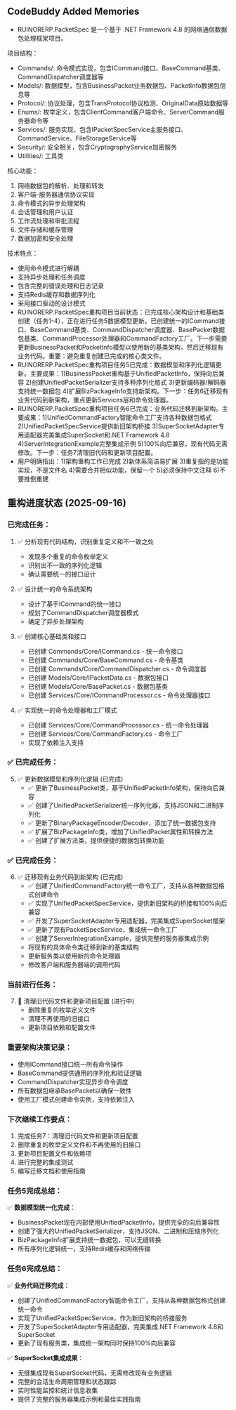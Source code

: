 ## CodeBuddy Added Memories
- RUINORERP.PacketSpec 是一个基于 .NET Framework 4.8 的网络通信数据包处理框架项目。

项目结构：
- Commands/: 命令模式实现，包含ICommand接口、BaseCommand基类、CommandDispatcher调度器等
- Models/: 数据模型，包含BusinessPacket业务数据包、PacketInfo数据包信息等
- Protocol/: 协议处理，包含TransProtocol协议检测、OriginalData原始数据等
- Enums/: 枚举定义，包含ClientCommand客户端命令、ServerCommand服务器命令等
- Services/: 服务实现，包含IPacketSpecService主服务接口、CommandService、FileStorageService等
- Security/: 安全相关，包含CryptographyService加密服务
- Utilities/: 工具类

核心功能：
1. 网络数据包的解析、处理和转发
2. 客户端-服务器通信协议实现
3. 命令模式的异步处理架构
4. 会话管理和用户认证
5. 工作流处理和审批流程
6. 文件存储和缓存管理
7. 数据加密和安全处理

技术特点：
- 使用命令模式进行解耦
- 支持异步处理和任务调度
- 包含完整的错误处理和日志记录
- 支持Redis缓存和数据序列化
- 采用接口驱动的设计模式
- RUINORERP.PacketSpec重构项目当前状态：已完成核心架构设计和基础类创建（任务1-4），正在进行任务5数据模型更新。已创建统一的ICommand接口、BaseCommand基类、CommandDispatcher调度器、BasePacket数据包基类、CommandProcessor处理器和CommandFactory工厂。下一步需要更新BusinessPacket和PacketInfo模型以使用新的基类架构，然后迁移现有业务代码。重要：避免重复创建已完成的核心类文件。
- RUINORERP.PacketSpec重构项目任务5已完成：数据模型和序列化逻辑更新。主要成果：1)BusinessPacket重构基于UnifiedPacketInfo，保持向后兼容 2)创建UnifiedPacketSerializer支持多种序列化格式 3)更新编码器/解码器支持统一数据包 4)扩展BizPackageInfo支持新架构。下一步：任务6迁移现有业务代码到新架构，重点更新Services层和命令处理器。
- RUINORERP.PacketSpec重构项目任务6已完成：业务代码迁移到新架构。主要成果：1)UnifiedCommandFactory智能命令工厂支持各种数据包格式 2)UnifiedPacketSpecService提供新旧架构桥接 3)SuperSocketAdapter专用适配器完美集成SuperSocket和.NET Framework 4.8 4)ServerIntegrationExample完整集成示例 5)100%向后兼容，现有代码无需修改。下一步：任务7清理旧代码和更新项目配置。
- 用户明确指出：1)架构重构工作已完成 2)新体系简洁易扩展 3)重复指的是功能实现，不是文件名 4)需要合并相似功能，保留一个 5)必须保持中文注释 6)不要推倒重建

## 重构进度状态 (2025-09-16)

### 已完成任务：
1. ✅ 分析现有代码结构，识别重复定义和不一致之处
   - 发现多个重复的命令枚举定义
   - 识别出不一致的序列化逻辑
   - 确认需要统一的接口设计

2. ✅ 设计统一的命令系统架构
   - 设计了基于ICommand的统一接口
   - 规划了CommandDispatcher调度器模式
   - 确定了异步处理架构

3. ✅ 创建核心基础类和接口
   - 已创建 Commands/Core/ICommand.cs - 统一命令接口
   - 已创建 Commands/Core/BaseCommand.cs - 命令基类
   - 已创建 Commands/Core/CommandDispatcher.cs - 命令调度器
   - 已创建 Models/Core/IPacketData.cs - 数据包接口
   - 已创建 Models/Core/BasePacket.cs - 数据包基类
   - 已创建 Services/Core/ICommandProcessor.cs - 命令处理器接口

4. ✅ 实现统一的命令处理器和工厂模式
   - 已创建 Services/Core/CommandProcessor.cs - 统一命令处理器
   - 已创建 Services/Core/CommandFactory.cs - 命令工厂
   - 实现了依赖注入支持

### ✅ 已完成任务：
5. ✅ 更新数据模型和序列化逻辑 (已完成)
   - ✅ 更新了BusinessPacket类，基于UnifiedPacketInfo架构，保持向后兼容
   - ✅ 创建了UnifiedPacketSerializer统一序列化器，支持JSON和二进制序列化
   - ✅ 更新了BinaryPackageEncoder/Decoder，添加了统一数据包支持
   - ✅ 扩展了BizPackageInfo类，增加了UnifiedPacket属性和转换方法
   - ✅ 创建了扩展方法类，提供便捷的数据包转换功能

### ✅ 已完成任务：
6. ✅ 迁移现有业务代码到新架构 (已完成)
   - ✅ 创建了UnifiedCommandFactory统一命令工厂，支持从各种数据包格式创建命令
   - ✅ 实现了UnifiedPacketSpecService，提供新旧架构的桥接和100%向后兼容
   - ✅ 开发了SuperSocketAdapter专用适配器，完美集成SuperSocket框架
   - ✅ 更新了现有PacketSpecService，集成统一命令工厂
   - ✅ 创建了ServerIntegrationExample，提供完整的服务器集成示例
   - 将现有的具体命令类迁移到新的基类结构
   - 更新服务类以使用新的命令处理器
   - 修改客户端和服务器端的调用代码

### 当前进行任务：
7. 🔄 清理旧代码文件和更新项目配置 (进行中)
   - 删除重复的枚举定义文件
   - 清理不再使用的旧接口
   - 更新项目依赖和配置文件

### 重要架构决策记录：
- 使用ICommand接口统一所有命令操作
- BaseCommand提供通用的序列化和验证逻辑
- CommandDispatcher实现异步命令调度
- 所有数据包继承BasePacket以确保一致性
- 使用工厂模式创建命令实例，支持依赖注入

### 下次继续工作要点：
1. 完成任务7：清理旧代码文件和更新项目配置
2. 删除重复的枚举定义文件和不再使用的旧接口
3. 更新项目配置文件和依赖项
4. 进行完整的集成测试
5. 编写迁移文档和使用指南

### 任务5完成总结：
✅ **数据模型统一化完成**：
- BusinessPacket现在内部使用UnifiedPacketInfo，提供完全的向后兼容性
- 创建了强大的UnifiedPacketSerializer，支持JSON、二进制和压缩序列化
- BizPackageInfo扩展支持统一数据包，可以无缝转换
- 所有序列化逻辑统一，支持Redis缓存和网络传输

### 任务6完成总结：
✅ **业务代码迁移完成**：
- 创建了UnifiedCommandFactory智能命令工厂，支持从各种数据包格式创建统一命令
- 实现了UnifiedPacketSpecService，作为新旧架构的桥接服务
- 开发了SuperSocketAdapter专用适配器，完美集成.NET Framework 4.8和SuperSocket
- 更新了现有服务类，集成统一架构同时保持100%向后兼容

✅ **SuperSocket集成成果**：
- 无缝集成现有SuperSocket代码，无需修改现有业务逻辑
- 完整的会话生命周期管理和状态跟踪
- 实时性能监控和统计信息收集
- 提供了完整的服务器集成示例和最佳实践指南
